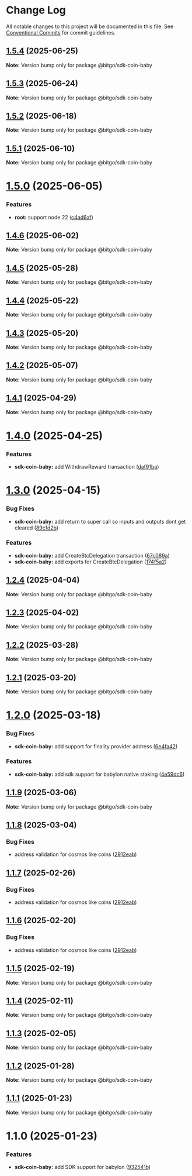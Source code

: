 # Change Log

All notable changes to this project will be documented in this file.
See [Conventional Commits](https://conventionalcommits.org) for commit guidelines.

## [1.5.4](https://github.com/BitGo/BitGoJS/compare/@bitgo/sdk-coin-baby@1.5.3...@bitgo/sdk-coin-baby@1.5.4) (2025-06-25)

**Note:** Version bump only for package @bitgo/sdk-coin-baby

## [1.5.3](https://github.com/BitGo/BitGoJS/compare/@bitgo/sdk-coin-baby@1.5.2...@bitgo/sdk-coin-baby@1.5.3) (2025-06-24)

**Note:** Version bump only for package @bitgo/sdk-coin-baby

## [1.5.2](https://github.com/BitGo/BitGoJS/compare/@bitgo/sdk-coin-baby@1.5.1...@bitgo/sdk-coin-baby@1.5.2) (2025-06-18)

**Note:** Version bump only for package @bitgo/sdk-coin-baby

## [1.5.1](https://github.com/BitGo/BitGoJS/compare/@bitgo/sdk-coin-baby@1.5.0...@bitgo/sdk-coin-baby@1.5.1) (2025-06-10)

**Note:** Version bump only for package @bitgo/sdk-coin-baby

# [1.5.0](https://github.com/BitGo/BitGoJS/compare/@bitgo/sdk-coin-baby@1.4.6...@bitgo/sdk-coin-baby@1.5.0) (2025-06-05)

### Features

- **root:** support node 22 ([c4ad6af](https://github.com/BitGo/BitGoJS/commit/c4ad6af2e8896221417c303f0f6b84652b493216))

## [1.4.6](https://github.com/BitGo/BitGoJS/compare/@bitgo/sdk-coin-baby@1.4.5...@bitgo/sdk-coin-baby@1.4.6) (2025-06-02)

**Note:** Version bump only for package @bitgo/sdk-coin-baby

## [1.4.5](https://github.com/BitGo/BitGoJS/compare/@bitgo/sdk-coin-baby@1.4.4...@bitgo/sdk-coin-baby@1.4.5) (2025-05-28)

**Note:** Version bump only for package @bitgo/sdk-coin-baby

## [1.4.4](https://github.com/BitGo/BitGoJS/compare/@bitgo/sdk-coin-baby@1.4.3...@bitgo/sdk-coin-baby@1.4.4) (2025-05-22)

**Note:** Version bump only for package @bitgo/sdk-coin-baby

## [1.4.3](https://github.com/BitGo/BitGoJS/compare/@bitgo/sdk-coin-baby@1.4.2...@bitgo/sdk-coin-baby@1.4.3) (2025-05-20)

**Note:** Version bump only for package @bitgo/sdk-coin-baby

## [1.4.2](https://github.com/BitGo/BitGoJS/compare/@bitgo/sdk-coin-baby@1.4.1...@bitgo/sdk-coin-baby@1.4.2) (2025-05-07)

**Note:** Version bump only for package @bitgo/sdk-coin-baby

## [1.4.1](https://github.com/BitGo/BitGoJS/compare/@bitgo/sdk-coin-baby@1.4.0...@bitgo/sdk-coin-baby@1.4.1) (2025-04-29)

**Note:** Version bump only for package @bitgo/sdk-coin-baby

# [1.4.0](https://github.com/BitGo/BitGoJS/compare/@bitgo/sdk-coin-baby@1.3.0...@bitgo/sdk-coin-baby@1.4.0) (2025-04-25)

### Features

- **sdk-coin-baby:** add WithdrawReward transaction ([daf91ba](https://github.com/BitGo/BitGoJS/commit/daf91babcd5156f820b2f11545cc55ed24d8b5d0))

# [1.3.0](https://github.com/BitGo/BitGoJS/compare/@bitgo/sdk-coin-baby@1.2.4...@bitgo/sdk-coin-baby@1.3.0) (2025-04-15)

### Bug Fixes

- **sdk-coin-baby:** add return to super call so inputs and outputs dont get cleared ([89c1d2b](https://github.com/BitGo/BitGoJS/commit/89c1d2bdff9ca54397ecc29e27ec4043bb604394))

### Features

- **sdk-coin-baby:** add CreateBtcDelegation transaction ([67c089a](https://github.com/BitGo/BitGoJS/commit/67c089af49616b2f70198f49e9401c7447f9931a))
- **sdk-coin-baby:** add exports for CreateBtcDelegation ([174f5a2](https://github.com/BitGo/BitGoJS/commit/174f5a25f98881e60d67c70aa050fc1acb92dfa6))

## [1.2.4](https://github.com/BitGo/BitGoJS/compare/@bitgo/sdk-coin-baby@1.2.3...@bitgo/sdk-coin-baby@1.2.4) (2025-04-04)

**Note:** Version bump only for package @bitgo/sdk-coin-baby

## [1.2.3](https://github.com/BitGo/BitGoJS/compare/@bitgo/sdk-coin-baby@1.2.2...@bitgo/sdk-coin-baby@1.2.3) (2025-04-02)

**Note:** Version bump only for package @bitgo/sdk-coin-baby

## [1.2.2](https://github.com/BitGo/BitGoJS/compare/@bitgo/sdk-coin-baby@1.2.1...@bitgo/sdk-coin-baby@1.2.2) (2025-03-28)

**Note:** Version bump only for package @bitgo/sdk-coin-baby

## [1.2.1](https://github.com/BitGo/BitGoJS/compare/@bitgo/sdk-coin-baby@1.2.0...@bitgo/sdk-coin-baby@1.2.1) (2025-03-20)

**Note:** Version bump only for package @bitgo/sdk-coin-baby

# [1.2.0](https://github.com/BitGo/BitGoJS/compare/@bitgo/sdk-coin-baby@1.1.9...@bitgo/sdk-coin-baby@1.2.0) (2025-03-18)

### Bug Fixes

- **sdk-coin-baby:** add support for finality provider address ([6e4fa42](https://github.com/BitGo/BitGoJS/commit/6e4fa420a981feab2b354b2e628cbe893ba62899))

### Features

- **sdk-coin-baby:** add sdk support for babylon native staking ([4e59dc6](https://github.com/BitGo/BitGoJS/commit/4e59dc67e80e0f5c608f85e67b389fc2885f349c))

## [1.1.9](https://github.com/BitGo/BitGoJS/compare/@bitgo/sdk-coin-baby@1.1.8...@bitgo/sdk-coin-baby@1.1.9) (2025-03-06)

**Note:** Version bump only for package @bitgo/sdk-coin-baby

## [1.1.8](https://github.com/BitGo/BitGoJS/compare/@bitgo/sdk-coin-baby@1.1.5...@bitgo/sdk-coin-baby@1.1.8) (2025-03-04)

### Bug Fixes

- address validation for cosmos like coins ([2912eab](https://github.com/BitGo/BitGoJS/commit/2912eabf6a1dbc7cde3715352c3849f550b5b6ec))

## [1.1.7](https://github.com/BitGo/BitGoJS/compare/@bitgo/sdk-coin-baby@1.1.5...@bitgo/sdk-coin-baby@1.1.7) (2025-02-26)

### Bug Fixes

- address validation for cosmos like coins ([2912eab](https://github.com/BitGo/BitGoJS/commit/2912eabf6a1dbc7cde3715352c3849f550b5b6ec))

## [1.1.6](https://github.com/BitGo/BitGoJS/compare/@bitgo/sdk-coin-baby@1.1.5...@bitgo/sdk-coin-baby@1.1.6) (2025-02-20)

### Bug Fixes

- address validation for cosmos like coins ([2912eab](https://github.com/BitGo/BitGoJS/commit/2912eabf6a1dbc7cde3715352c3849f550b5b6ec))

## [1.1.5](https://github.com/BitGo/BitGoJS/compare/@bitgo/sdk-coin-baby@1.1.4...@bitgo/sdk-coin-baby@1.1.5) (2025-02-19)

**Note:** Version bump only for package @bitgo/sdk-coin-baby

## [1.1.4](https://github.com/BitGo/BitGoJS/compare/@bitgo/sdk-coin-baby@1.1.3...@bitgo/sdk-coin-baby@1.1.4) (2025-02-11)

**Note:** Version bump only for package @bitgo/sdk-coin-baby

## [1.1.3](https://github.com/BitGo/BitGoJS/compare/@bitgo/sdk-coin-baby@1.1.2...@bitgo/sdk-coin-baby@1.1.3) (2025-02-05)

**Note:** Version bump only for package @bitgo/sdk-coin-baby

## [1.1.2](https://github.com/BitGo/BitGoJS/compare/@bitgo/sdk-coin-baby@1.1.1...@bitgo/sdk-coin-baby@1.1.2) (2025-01-28)

**Note:** Version bump only for package @bitgo/sdk-coin-baby

## [1.1.1](https://github.com/BitGo/BitGoJS/compare/@bitgo/sdk-coin-baby@1.1.0...@bitgo/sdk-coin-baby@1.1.1) (2025-01-23)

**Note:** Version bump only for package @bitgo/sdk-coin-baby

# 1.1.0 (2025-01-23)

### Features

- **sdk-coin-baby:** add SDK support for babylon ([932541b](https://github.com/BitGo/BitGoJS/commit/932541bad36f5fb3ca0a9a49a7b987ec1f4878a3))
